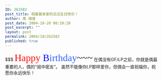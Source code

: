 ```yaml
---
ID: 262582
post_title: 祝最最亲爱的瓜瓜生日快乐！
author: 南 靖男
post_date: 2004-10-20 00:10:20
post_excerpt: ""
layout: post
permalink: 2004/10/262582
published: true
---
```

$$$ <font color="#ff0000" face="comic sans ms,sand" size="6">H</font><font color="#ff1111" face="comic sans ms,sand" size="6">appy</font><font face="comic sans ms,sand" size="6"> </font><font color="#0000ff" face="comic sans ms,sand" size="6">B</font><font color="#3366ff" face="comic sans ms,sand" size="6">irthday</font><font face="comic sans ms,sand" size="6">~~~</font>
在偶没有GF/LP之前，你就是偶最重要的人，偶的“闺中密友”。
虽然不能像你LP那样爱你，但偶会一直祝福你，祝愿你永远快乐！